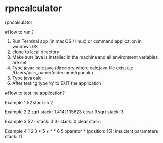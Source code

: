 # rpncalculator
rpncalculator

#How to run ?
1. Run  Terminal app (in mac OS / linux) or command application in windows OS
2. clone to local directory
3. Make sure java is installed in the machine and all environment variables are set 
4. Type javac calc.java (directory where calc.java file exist eg: /Users/user_name/foldername/rpncalc)
5. Type java calc
6. After testing type 'q' to EXIT the application

#How to test the application?

Example 1
52
stack: 5 2

Example 2
2 sqrt
stack: 1.4142135623 clear 9 sqrt
stack: 3

Example 3
52 - stack: 3 3- stack: 0 clear stack:

Example 4
1 2 3 * 5 + * * 6 5
operator * (position: 15): insucient parameters stack: 11


